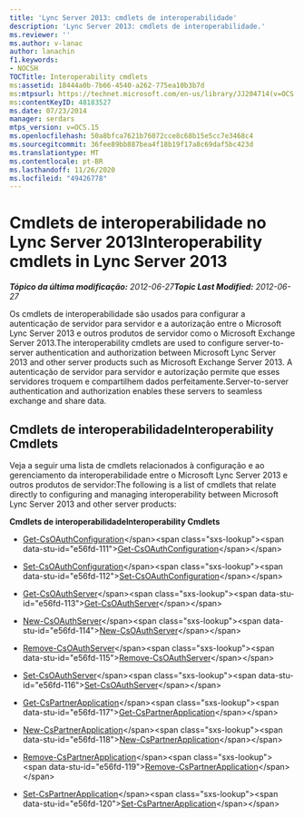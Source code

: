 ```yaml
---
title: 'Lync Server 2013: cmdlets de interoperabilidade'
description: 'Lync Server 2013: cmdlets de interoperabilidade.'
ms.reviewer: ''
ms.author: v-lanac
author: lanachin
f1.keywords:
- NOCSH
TOCTitle: Interoperability cmdlets
ms:assetid: 18444a0b-7b66-4540-a262-775ea10b3b7d
ms:mtpsurl: https://technet.microsoft.com/en-us/library/JJ204714(v=OCS.15)
ms:contentKeyID: 48183527
ms.date: 07/23/2014
manager: serdars
mtps_version: v=OCS.15
ms.openlocfilehash: 50a8bfca7621b76072cce8c68b15e5cc7e3468c4
ms.sourcegitcommit: 36fee89bb887bea4f18b19f17a8c69daf5bc423d
ms.translationtype: MT
ms.contentlocale: pt-BR
ms.lasthandoff: 11/26/2020
ms.locfileid: "49426778"
---
```

# <a name="interoperability-cmdlets-in-lync-server-2013"></a><span data-ttu-id="e56fd-103">Cmdlets de interoperabilidade no Lync Server 2013</span><span class="sxs-lookup"><span data-stu-id="e56fd-103">Interoperability cmdlets in Lync Server 2013</span></span>

<div data-xmlns="http://www.w3.org/1999/xhtml">

<div class="topic" data-xmlns="http://www.w3.org/1999/xhtml" data-msxsl="urn:schemas-microsoft-com:xslt" data-cs="https://msdn.microsoft.com/">

<div data-asp="https://msdn2.microsoft.com/asp">



</div>

<div id="mainSection">

<div id="mainBody"><span data-ttu-id="e56fd-104">

<span> </span></span><span class="sxs-lookup"><span data-stu-id="e56fd-104">

<span> </span></span></span>

<span data-ttu-id="e56fd-105">_**Tópico da última modificação:** 2012-06-27_</span><span class="sxs-lookup"><span data-stu-id="e56fd-105">_**Topic Last Modified:** 2012-06-27_</span></span>

<span data-ttu-id="e56fd-106">Os cmdlets de interoperabilidade são usados para configurar a autenticação de servidor para servidor e a autorização entre o Microsoft Lync Server 2013 e outros produtos de servidor como o Microsoft Exchange Server 2013.</span><span class="sxs-lookup"><span data-stu-id="e56fd-106">The interoperability cmdlets are used to configure server-to-server authentication and authorization between Microsoft Lync Server 2013 and other server products such as Microsoft Exchange Server 2013.</span></span> <span data-ttu-id="e56fd-107">A autenticação de servidor para servidor e autorização permite que esses servidores troquem e compartilhem dados perfeitamente.</span><span class="sxs-lookup"><span data-stu-id="e56fd-107">Server-to-server authentication and authorization enables these servers to seamless exchange and share data.</span></span>

<div>

## <a name="interoperability-cmdlets"></a><span data-ttu-id="e56fd-108">Cmdlets de interoperabilidade</span><span class="sxs-lookup"><span data-stu-id="e56fd-108">Interoperability Cmdlets</span></span>

<span data-ttu-id="e56fd-109">Veja a seguir uma lista de cmdlets relacionados à configuração e ao gerenciamento da interoperabilidade entre o Microsoft Lync Server 2013 e outros produtos de servidor:</span><span class="sxs-lookup"><span data-stu-id="e56fd-109">The following is a list of cmdlets that relate directly to configuring and managing interoperability between Microsoft Lync Server 2013 and other server products:</span></span>

<span data-ttu-id="e56fd-110">**Cmdlets de interoperabilidade**</span><span class="sxs-lookup"><span data-stu-id="e56fd-110">**Interoperability Cmdlets**</span></span>

  - <span data-ttu-id="e56fd-111">[Get-CsOAuthConfiguration](https://technet.microsoft.com/library/JJ205155(v=OCS.15))</span><span class="sxs-lookup"><span data-stu-id="e56fd-111">[Get-CsOAuthConfiguration](https://technet.microsoft.com/library/JJ205155(v=OCS.15))</span></span>

  - <span data-ttu-id="e56fd-112">[Set-CsOAuthConfiguration](https://technet.microsoft.com/library/JJ204841(v=OCS.15))</span><span class="sxs-lookup"><span data-stu-id="e56fd-112">[Set-CsOAuthConfiguration](https://technet.microsoft.com/library/JJ204841(v=OCS.15))</span></span>

<!-- end list -->

  - <span data-ttu-id="e56fd-113">[Get-CsOAuthServer](https://technet.microsoft.com/library/JJ205238(v=OCS.15))</span><span class="sxs-lookup"><span data-stu-id="e56fd-113">[Get-CsOAuthServer](https://technet.microsoft.com/library/JJ205238(v=OCS.15))</span></span>

  - <span data-ttu-id="e56fd-114">[New-CsOAuthServer](https://technet.microsoft.com/library/JJ205206(v=OCS.15))</span><span class="sxs-lookup"><span data-stu-id="e56fd-114">[New-CsOAuthServer](https://technet.microsoft.com/library/JJ205206(v=OCS.15))</span></span>

  - <span data-ttu-id="e56fd-115">[Remove-CsOAuthServer](https://technet.microsoft.com/library/JJ205408(v=OCS.15))</span><span class="sxs-lookup"><span data-stu-id="e56fd-115">[Remove-CsOAuthServer](https://technet.microsoft.com/library/JJ205408(v=OCS.15))</span></span>

  - <span data-ttu-id="e56fd-116">[Set-CsOAuthServer](https://technet.microsoft.com/library/JJ204896(v=OCS.15))</span><span class="sxs-lookup"><span data-stu-id="e56fd-116">[Set-CsOAuthServer](https://technet.microsoft.com/library/JJ204896(v=OCS.15))</span></span>

<!-- end list -->

  - <span data-ttu-id="e56fd-117">[Get-CsPartnerApplication](https://technet.microsoft.com/library/JJ205128(v=OCS.15))</span><span class="sxs-lookup"><span data-stu-id="e56fd-117">[Get-CsPartnerApplication](https://technet.microsoft.com/library/JJ205128(v=OCS.15))</span></span>

  - <span data-ttu-id="e56fd-118">[New-CsPartnerApplication](https://technet.microsoft.com/library/JJ204628(v=OCS.15))</span><span class="sxs-lookup"><span data-stu-id="e56fd-118">[New-CsPartnerApplication](https://technet.microsoft.com/library/JJ204628(v=OCS.15))</span></span>

  - <span data-ttu-id="e56fd-119">[Remove-CsPartnerApplication](https://technet.microsoft.com/library/JJ204820(v=OCS.15))</span><span class="sxs-lookup"><span data-stu-id="e56fd-119">[Remove-CsPartnerApplication](https://technet.microsoft.com/library/JJ204820(v=OCS.15))</span></span>

  - <span data-ttu-id="e56fd-120">[Set-CsPartnerApplication](https://technet.microsoft.com/library/JJ204755(v=OCS.15))</span><span class="sxs-lookup"><span data-stu-id="e56fd-120">[Set-CsPartnerApplication](https://technet.microsoft.com/library/JJ204755(v=OCS.15))</span></span>

<span data-ttu-id="e56fd-121"></div>

</div>

<span> </span>

</div>

</div>

</span><span class="sxs-lookup"><span data-stu-id="e56fd-121"></div>

</div>

<span> </span>

</div>

</div>

</span></span></div>

